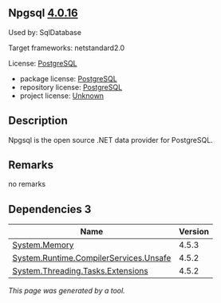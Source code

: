 Npgsql [4.0.16](https://www.nuget.org/packages/Npgsql/4.0.16)
--------------------

Used by: SqlDatabase

Target frameworks: netstandard2.0

License: [PostgreSQL](../../../../licenses/postgresql) 

- package license: [PostgreSQL](https://licenses.nuget.org/PostgreSQL) 
- repository license: [PostgreSQL](git://github.com/npgsql/npgsql) 
- project license: [Unknown](http://www.npgsql.org/) 

Description
-----------
Npgsql is the open source .NET data provider for PostgreSQL.

Remarks
-----------
no remarks


Dependencies 3
-----------

|Name|Version|
|----------|:----|
|[System.Memory](../../../../packages/nuget.org/system.memory/4.5.3)|4.5.3|
|[System.Runtime.CompilerServices.Unsafe](../../../../packages/nuget.org/system.runtime.compilerservices.unsafe/4.5.2)|4.5.2|
|[System.Threading.Tasks.Extensions](../../../../packages/nuget.org/system.threading.tasks.extensions/4.5.2)|4.5.2|

*This page was generated by a tool.*